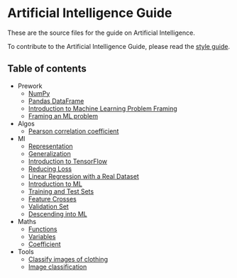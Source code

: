 # Artificial Intelligence Guide

These are the source files for the guide on Artificial Intelligence.

To contribute to the Artificial Intelligence Guide, please read the
[style guide](https://www.tensorflow.org/community/contribute/docs_style).


## Table of contents

- Prework
  - [NumPy](/docs/prework/NumPy.md)
  - [Pandas DataFrame](/docs/prework/Pandas-DataFrame.md)
  - [Introduction to Machine Learning Problem Framing](/docs/prework/Introduction-to-Machine-Learning-Problem-Framing.md)
  - [Framing an ML problem](/docs/prework/Framing-an-ML-problem.md)
- Algos
  - [Pearson correlation coefficient](/docs/algos/correlation/pearson_correlation/Pearson-correlation-coefficient.md)
- Ml
  - [Representation](/docs/ml/Representation.md)
  - [Generalization](/docs/ml/Generalization.md)
  - [Introduction to TensorFlow](/docs/ml/Introduction-to-TensorFlow.md)
  - [Reducing Loss](/docs/ml/Reducing-Loss.md)
  - [Linear Regression with a Real Dataset](/docs/ml/Linear-Regression-with-a-Real-Dataset.md)
  - [Introduction to ML](/docs/ml/Introduction-to-ML.md)
  - [Training and Test Sets](/docs/ml/Training-and-Test-Sets.md)
  - [Feature Crosses](/docs/ml/Feature-Crosses.md)
  - [Validation Set](/docs/ml/Validation-Set.md)
  - [Descending into ML](/docs/ml/Descending-into-ML.md)
- Maths
  - [Functions](/docs/maths/algebra/Functions.md)
  - [Variables](/docs/maths/algebra/Variables.md)
  - [Coefficient](/docs/maths/algebra/Coefficient.md)
- Tools
  - [Classify images of clothing](/docs/tools/tensorflow/Classify-images-of-clothing.md)
  - [Image classification](/docs/tools/tensorflow/Image-classification.md)
